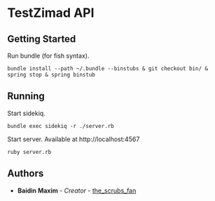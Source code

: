 # TestZimad API

## Getting Started

Run bundle (for fish syntax).


```
bundle install --path ~/.bundle --binstubs & git checkout bin/ & spring stop & spring binstub 
```

## Running

Start sidekiq.

```
bundle exec sidekiq -r ./server.rb
```

Start server. Available at http://localhost:4567


```
ruby server.rb 
```

## Authors

* **Baidin Maxim** - *Creator* - [the_scrubs_fan](https://github.com/TheScrubsFan)



